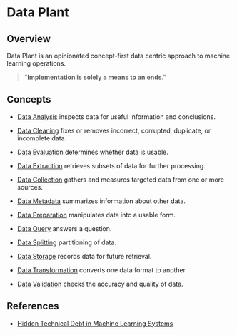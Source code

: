 # Data Plant

## Overview

Data Plant is an opinionated concept-first data centric approach to machine learning operations.

> "**Implementation is solely a means to an ends**."

## Concepts

* [Data Analysis](data-analysis) inspects data for useful information and conclusions.

* [Data Cleaning](data-cleaning) fixes or removes incorrect, corrupted, duplicate, or incomplete data.

* [Data Evaluation](data-evaluation) determines whether data is usable.

* [Data Extraction](data-extraction) retrieves subsets of data for further processing.

* [Data Collection](data-collection) gathers and measures targeted data from one or more sources.

* [Data Metadata](data-metadata) summarizes information about other data.

* [Data Preparation](data-preparation) manipulates data into a usable form.

* [Data Query](data-query) answers a question. 

* [Data Splitting](data-splitting) partitioning of data.
 
* [Data Storage](data-storage) records data for future retrieval.

* [Data Transformation](data-transformation) converts one data format to another. 

* [Data Validation](data-validation) checks the accuracy and quality of data.

## References

* [Hidden Technical Debt in Machine Learning Systems](https://papers.nips.cc/paper/2015/file/86df7dcfd896fcaf2674f757a2463eba-Paper.pdf)